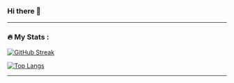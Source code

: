 ### Hi there 👋

<!--
**GitUserRavindu/GitUserRavindu** is a ✨ _special_ ✨ repository because its `README.md` (this file) appears on your GitHub profile.

Here are some ideas to get you started:

- 🔭 I’m currently working on ...
- 🌱 I’m currently learning ...
- 👯 I’m looking to collaborate on ...
- 🤔 I’m looking for help with ...
- 💬 Ask me about ...
- 📫 How to reach me: ...
- 😄 Pronouns: ...
- ⚡ Fun fact: ...
-->
---

### :fire: My Stats :
[![GitHub Streak](http://github-readme-streak-stats.herokuapp.com?user=GitUserRavindu&theme=dark&background=000000)](https://git.io/streak-stats)


[![Top Langs](https://github-readme-stats.vercel.app/api/top-langs/?username=GitUserRavindu&layout=compact&theme=vision-friendly-dark)](https://github.com/anuraghazra/github-readme-stats)

---
